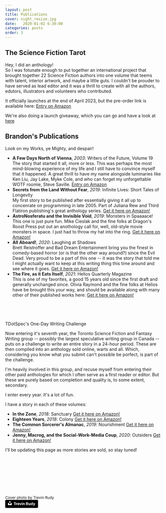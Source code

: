```yaml
---
layout: post
title: Publications
cover: night_resize.jpg
date:   2020-01-02 6:30:00
categories: posts
order: 3
---
```


## The Science Fiction Tarot

Hey, I did an anthology!
<br />
So I was fotunate enough to put together an international project that brought together 22 Science Fiction authors into one volume that teems with talent, interior artwork,
and maybe a little guts. I couldn't be prouder to have served as lead editor and it was a thrill to create with all the authors, edutors, illustrators and volunteers who contributed.

It officially launches at the end of April 2023, but the pre-order link is available here:
<a href="https://www.amazon.com/dp/B0BWBY5RVS" target="_blank">Entry on Amazon</a>

We're also doing a launch giveaway, which you can go and have a look at <a href="http://www.bydifferenthighways.com/posts/2023/04/06/contest-post.html">here</a>


## Brandon's Publications

Look on my Works, ye Mighty, and despair!

* <strong>A Few Days North of Vienna</strong>, <em>2003</em>: Writers of the Future, Volume 19<br />
	The story that started it all, more or less. This was perhaps the most mind-blowing experience of my life and I still
	have to convince myself that it happened. A great thrill to have my name alongside luminaries like Ken Liu, Jay Lake, Myke Cole, and
	who can forget my unforgettable WOTF roomie, Steve Saville.
	<a href="https://www.amazon.com/Hubbard-Presents-Writers-Future-Vol/dp/1592121659" target="_blank">Entry on Amazon</a>
	<br />
* <strong>Secrets from the Land Without Fear</strong>, <em>2019</em>: Infinite Lives: Short Tales of Longevity<br />
	My first story to be published after essentially giving it all up to concenrate on programming in late 2005. Part of Juliana Rew and Third Flatiron publishing's
	great anthology series.
	<a href="https://www.amazon.com/Infinite-Lives-Longevity-Flatiron-Anthologies-ebook/dp/B07XVN23X6/ref=cm_cr_arp_d_product_top?ie=UTF8" target="_blank">Get it here on Amazon!</a>
	<br />
* <strong>AstroNosferatu and the Invisible Void</strong>, <em>2019</em>: Monsters in Spaaaace!<br />
	This one is just pure fun. Mike Cieslak and the fine folks at Dragon's Roost Press put out an anothology call for, well, old-style movie monsters in space.
	I just had to throw my hat into the ring.
	<a href="https://www.amazon.com/Monsters-Spaaaace-Michael-Cieslak/dp/0998887897/ref=sr_1_1?keywords=monsters+in+spaaaace&qid=1580514870&s=digital-text&sr=1-1-catcorr" target="_blank">Get it here on Amazon!</a>
	<br />
* <strong>All Aboard!</strong>, <em>2020</em>: Laughing at Shadows<br />
	Brett Reistroffer and Bad Dream Entertainment bring you the finest in comedy-based horror (or is that the other way around?) since the Evil Dead.
	Very proud to be a part of this one -- it was the story that told me I might actually want to keep at this writing thing this time around and see where it goes.
	<a href="https://www.amazon.com/Laughing-at-Shadows-Brett-Reistroffer-ebook/dp/B0829GBNRW/ref=pd_rhf_se_p_img_8?_encoding=UTF8&psc=1&refRID=F2VTBN08SV5M4SZWE2R7" target="_blank">Get it here on Amazon!</a>
	<br />
* <strong>The Fire, as it Eats Itself</strong>, <em>2021</em>: Helios Quarterly Magazine<br />
	This is one of my favorites, a good 15 years old since the first draft and generally unchanged since. Olivia Raymond and the fine folks at Helios have
	be brought this your way, and should be available along with many other of their published works here:
	<a href="https://www.amazon.ca/gp/product/B09CJB84ZC?tag=books2read02-20" target="_blank">Get it here on Amazon!</a>
	
<p>&nbsp;</p>
<p>&nbsp;</p>
	
TDotSpec's One-Day Writing Challenge

Now entering it's seventh year, the Toronto Science Fiction and Fantasy Writing group -- possibly the largest speculative writing group in Canada -- puts on a challenge
to write an entire story in a 24-hour period. These are then compiled into an anthology sold online, warts and all. Which, considering you know what
you submit can't possible be porfect, is part of the challenge.

I'm heavily involved in this group, and recuse myself from entering their other paid anthologies for which I often serve as a first reader or editor. But these are
purely based on completion and quality is, to some extent, secondary.

I enter every year. It's a lot of fun.

I have a story in each of these volumes:

* <strong>In the Zone</strong>, <em>2018</em>: Sanctuary <a href="https://www.amazon.ca/dp/B07JC8T36D/ref=dp-kindle-redirect?_encoding=UTF8&btkr=1" target="_blank">Get it here on Amazon!</a>
* <strong>Eighteen Years</strong>, <em>2018</em>: Colony <a href="https://www.amazon.ca/Colony-one-shot-anthology-speculative-One-shot-ebook/dp/B07ZBKCR2S/ref=pd_rhf_se_p_img_6?_encoding=UTF8&psc=1&refRID=T8WAW8B3CH3X6X2CNNA4" target="_blank">Get it here on Amazon!</a>
* <strong>The Common Sorcerer's Almanac</strong>, <em>2019</em>: Nourishment <a href="https://www.amazon.ca/Nourishment-One-Shot-Anthology-Speculative-speculative-ebook/dp/B07YF1P4GW/ref=pd_rhf_dp_p_img_4?_encoding=UTF8&psc=1&refRID=1QJ9B8ZBV9N28XKA7SEX" target="_blank">Get it here on Amazon!</a>
* <strong>Jenny, Macrog, and the Social-Work-Media Coup</strong>, <em>2020</em>: Outsiders <a href="https://www.amazon.ca/Outsiders-One-Shot-Anthology-Speculative-Fiction/dp/1999203682" target="_blank">Get it here on Amazon!</a>

	
I'll be updating this page as more stories are sold, so stay tuned!


<p>&nbsp;<p>
<p>&nbsp;<p>
<p>&nbsp;<p>
<p>&nbsp;<p>

<div style="font-size:12px">
Cover photo by Trevin Rudy
</div>
<a style="background-color:black;color:white;text-decoration:none;padding:4px 6px;font-family:-apple-system, BlinkMacSystemFont, &quot;San Francisco&quot;, &quot;Helvetica Neue&quot;, Helvetica, Ubuntu, Roboto, Noto, &quot;Segoe UI&quot;, Arial, sans-serif;font-size:12px;font-weight:bold;line-height:1.2;display:inline-block;border-radius:3px" href="https://unsplash.com/@trevinrudy?utm_medium=referral&amp;utm_campaign=photographer-credit&amp;utm_content=creditBadge" target="_blank" rel="noopener noreferrer" title="Download free do whatever you want high-resolution photos from Trevin Rudy"><span style="display:inline-block;padding:2px 3px"><svg xmlns="http://www.w3.org/2000/svg" style="height:12px;width:auto;position:relative;vertical-align:middle;top:-2px;fill:white" viewBox="0 0 32 32"><title>unsplash-logo</title><path d="M10 9V0h12v9H10zm12 5h10v18H0V14h10v9h12v-9z"></path></svg></span><span style="display:inline-block;padding:2px 3px">Trevin Rudy</span></a>